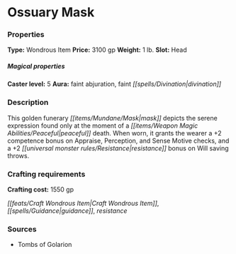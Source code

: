 ﻿---
Title: "Ossuary Mask"
Type: "Wondrous Item"
Price: "3100 gp"
Weight: "1 lb."
Slot: "Head"
Caster level: "5"
Aura: "faint abjuration, faint divination"
Description: |
  "This golden funerary mask depicts the serene expression found only at the moment of a peaceful death. When worn, it grants the wearer a +2 competence bonus on Appraise, Perception, and Sense Motive checks, and a +2 resistance bonus on Will saving throws."
Crafting cost: "1550 gp"
Sources: "['Tombs of Golarion']"
---

# Ossuary Mask

### Properties

**Type:** Wondrous Item **Price:** 3100 gp **Weight:** 1 lb. **Slot:** Head

##### Magical properties

**Caster level:** 5 **Aura:** faint abjuration, faint _[[spells/Divination|divination]]_

### Description

This golden funerary _[[items/Mundane/Mask|mask]]_ depicts the serene expression found only at the moment of a _[[items/Weapon Magic Abilities/Peaceful|peaceful]]_ death. When worn, it grants the wearer a +2 competence bonus on Appraise, Perception, and Sense Motive checks, and a +2 _[[universal monster rules/Resistance|resistance]]_ bonus on Will saving throws.

### Crafting requirements

**Crafting cost:** 1550 gp

_[[feats/Craft Wondrous Item|Craft Wondrous Item]]_, _[[spells/Guidance|guidance]]_, _resistance_

### Sources

* Tombs of Golarion